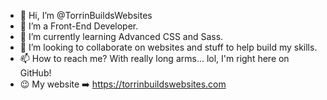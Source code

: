 - 👋 Hi, I’m @TorrinBuildsWebsites
- 👀 I’m a Front-End Developer.
- 🌱 I’m currently learning Advanced CSS and Sass.
- 💞️ I’m looking to collaborate on websites and stuff to help build my skills.
- 📫 How to reach me? With really long arms... lol, I'm right here on GitHub!
- 😉 My website ➡️ https://torrinbuildswebsites.com
